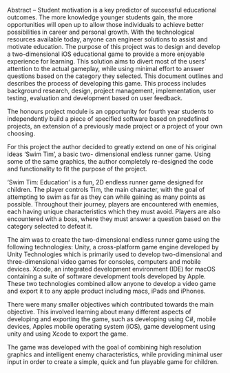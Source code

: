 Abstract – Student motivation is a key predictor of successful educational outcomes. The more knowledge younger students gain, the more opportunities will open up to allow those individuals to achieve better possibilities in career and personal growth. With the technological resources available today, anyone can engineer solutions to assist and motivate education. The purpose of this project was to design and develop a two-dimensional iOS educational game to provide a more enjoyable experience for learning. This solution aims to divert most of the users’ attention to the actual gameplay, while using minimal effort to answer questions based on the category they selected. This document outlines and describes the process of developing this game. This process includes background research, design, project management, implementation, user testing, evaluation and development based on user feedback.

The honours project module is an opportunity for fourth year students to independently build a piece of specified software based on predefined projects, an extension of a previously made project or a project of your own choosing.

For this project the author decided to greatly extend on one of his original ideas ‘Swim Tim’, a basic two- dimensional endless runner game. Using some of the same graphics, the author completely re-designed the code and functionality to fit the purpose of the project.

‘Swim Tim: Education’ is a fun, 2D endless runner game designed for children. The player controls Tim, the main character, with the goal of attempting to swim as far as they can while gaining as many points as possible. Throughout their journey, players are encountered with enemies, each having unique characteristics which they must avoid. Players are also encountered with a boss, where they must answer a question based on the category selected to defeat it.

The aim was to create the two-dimensional endless runner game using the following technologies: Unity, a cross-platform game engine developed by Unity Technologies which is primarily used to develop two-dimensional and three-dimensional video games
for consoles, computers and mobile devices. Xcode, an integrated development environment (IDE) for macOS containing a suite of software development tools developed by Apple. These two technologies combined allow anyone to develop a video game and export it to any apple product including macs, iPads and iPhones.

There were many smaller objectives which contributed towards the main objective. This involved learning about many different aspects of developing and exporting the game, such as developing using C#, mobile devices, Apples mobile operating system (iOS), game development using unity and using Xcode to export the game.

The game was developed with the goal of combining high resolution graphics and intelligent enemy characteristics, while providing minimal user input in order to create a simple, quick and fun playable game for children.
